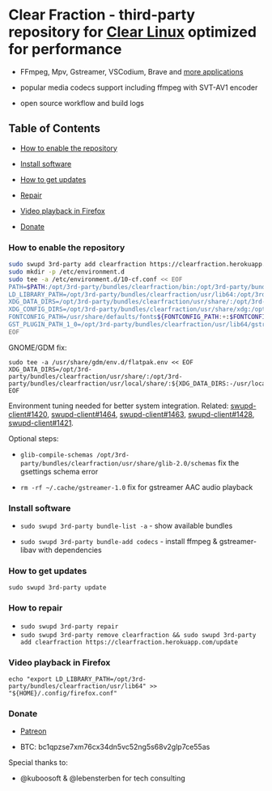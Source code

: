# Clear Fraction - third-party repository for [Clear Linux](https://clearlinux.org/) optimized for performance

- FFmpeg, Mpv, Gstreamer, VSCodium, Brave and [more applications](https://github.com/clearfraction/bundles/tree/master/configs)

- popular media codecs support including ffmpeg with SVT-AV1 encoder

- open source workflow and build logs

## Table of Contents

- [How to enable the repository](#how-to-enable-the-repository)

- [Install software](#install)

- [How to get updates](#update)

- [Repair](#repair)

- [Video playback in Firefox](#firefox)

- [Donate](#donate)

### <a id="how-to-enable-the-repository"></a>How to enable the repository

```bash
sudo swupd 3rd-party add clearfraction https://clearfraction.herokuapp.com/update
sudo mkdir -p /etc/environment.d
sudo tee -a /etc/environment.d/10-cf.conf << EOF
PATH=$PATH:/opt/3rd-party/bundles/clearfraction/bin:/opt/3rd-party/bundles/clearfraction/usr/bin:/opt/3rd-party/bundles/clearfraction/usr/local/bin
LD_LIBRARY_PATH=/opt/3rd-party/bundles/clearfraction/usr/lib64:/opt/3rd-party/bundles/clearfraction/usr/local/lib64${LD_LIBRARY_PATH:+:$LD_LIBRARY_PATH}
XDG_DATA_DIRS=/opt/3rd-party/bundles/clearfraction/usr/share/:/opt/3rd-party/bundles/clearfraction/usr/local/share/:${XDG_DATA_DIRS:-/usr/local/share/:/usr/share/}
XDG_CONFIG_DIRS=/opt/3rd-party/bundles/clearfraction/usr/share/xdg:/opt/3rd-party/bundles/clearfraction/etc/xdg:${XDG_CONFIG_DIRS:-/usr/share/xdg:/etc/xdg}
FONTCONFIG_PATH=/usr/share/defaults/fonts${FONTCONFIG_PATH:+:$FONTCONFIG_PATH}
GST_PLUGIN_PATH_1_0=/opt/3rd-party/bundles/clearfraction/usr/lib64/gstreamer-1.0:${GST_PLUGIN_PATH_1_0:-/usr/lib64/gstreamer-1.0}
EOF
```

GNOME/GDM fix:
```
sudo tee -a /usr/share/gdm/env.d/flatpak.env << EOF
XDG_DATA_DIRS=/opt/3rd-party/bundles/clearfraction/usr/share/:/opt/3rd-party/bundles/clearfraction/usr/local/share/:${XDG_DATA_DIRS:-/usr/local/share/:/usr/share/}
EOF
```

Environment tuning needed for better system integration. Related: [swupd-client#1420](https://github.com/clearlinux/swupd-client/issues/1420), [swupd-client#1464](https://github.com/clearlinux/swupd-client/issues/1464), [swupd-client#1463](https://github.com/clearlinux/swupd-client/issues/1463), [swupd-client#1428](https://github.com/clearlinux/swupd-client/issues/1428), [swupd-client#1421](https://github.com/clearlinux/swupd-client/issues/1421).

Optional steps:

- `glib-compile-schemas /opt/3rd-party/bundles/clearfraction/usr/share/glib-2.0/schemas` fix the gsettings schema error

- `rm -rf ~/.cache/gstreamer-1.0` fix for gstreamer AAC audio playback

### <a id="install"></a>Install software

- `sudo swupd 3rd-party bundle-list -a` - show available bundles

- `sudo swupd 3rd-party bundle-add codecs` - install ffmpeg & gstreamer-libav with dependencies

### <a id="updates"></a>How to get updates

`sudo swupd 3rd-party update`

### <a id="repair"></a>How to repair

- `sudo swupd 3rd-party repair`
- `sudo swupd 3rd-party remove clearfraction && sudo swupd 3rd-party add clearfraction https://clearfraction.herokuapp.com/update`

### <a id="firefox"></a>Video playback in Firefox

```
echo "export LD_LIBRARY_PATH=/opt/3rd-party/bundles/clearfraction/usr/lib64" >> "${HOME}/.config/firefox.conf"
```

### <a id="donate"></a>Donate

- [Patreon](https://www.patreon.com/clearfraction)

- BTC: bc1qpzse7xm76cx34dn5vc52ng5s68v2glp7ce55as

Special thanks to:

- @kuboosoft & @lebensterben for tech consulting
